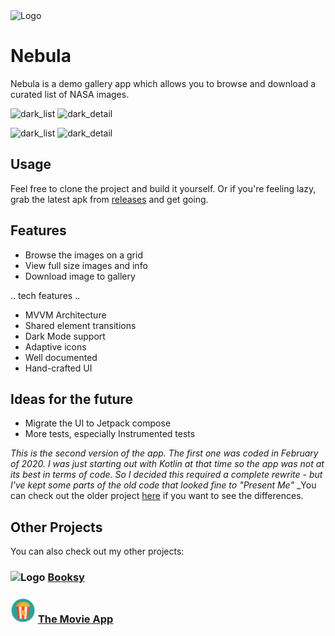 <img src="https://user-images.githubusercontent.com/8318002/146634148-ed88fdf0-8e8f-4cdc-9638-e9b0e3b67f86.png" alt="Logo" width="96">

# Nebula

Nebula is a demo gallery app which allows you to browse and download a curated list of NASA images.

<img src="https://user-images.githubusercontent.com/8318002/146636672-7a866407-f572-4692-a44f-88897e9fce0c.jpg" alt="dark_list" width="400">    <img src="https://user-images.githubusercontent.com/8318002/146634213-64ffb730-bdcb-461f-8514-7bd3b76fd411.jpg" alt="dark_detail" width="400">

<img src="https://user-images.githubusercontent.com/8318002/146636673-6f7d112d-d7a5-48ad-81df-6f03ab34d29f.jpg" alt="dark_list" width="400">    <img src="https://user-images.githubusercontent.com/8318002/146634211-d6cbf84b-7edc-42f6-9df0-3b9d83efc2c6.jpg" alt="dark_detail" width="400">

## Usage

Feel free to clone the project and build it yourself. Or if you're feeling lazy, grab the latest apk from [releases](https://github.com/shahimclt/nebula/releases) and get going.

## Features

* Browse the images on a grid
* View full size images and info
* Download image to gallery

.. tech features ..

* MVVM Architecture
* Shared element transitions
* Dark Mode support
* Adaptive icons
* Well documented
* Hand-crafted UI

## Ideas for the future

- Migrate the UI to Jetpack compose
- More tests, especially Instrumented tests


_This is the second version of the app. The first one was coded in February of 2020. I was just starting out with Kotlin at that time so the app was not at its best in terms of code. So I decided this required a complete rewrite - but I've kept some parts of the old code that looked fine to "Present Me"_
_You can check out the older project [here](https://github.com/shahimclt/starrynight) if you want to see the differences.

## Other Projects

You can also check out my other projects:

### <img src="https://user-images.githubusercontent.com/8318002/132136057-a5ede310-0dae-4341-af16-9f71a9a219a5.png" alt="Logo" width="40"> [Booksy](https://github.com/shahimclt/booksy)

### <img src="https://github.com/shahimclt/TheMovieApp/blob/master/app/src/main/res/mipmap-mdpi/ic_launcher_round.png" alt="Logo" width="40"> [The Movie App](https://github.com/shahimclt/TheMovieApp)
